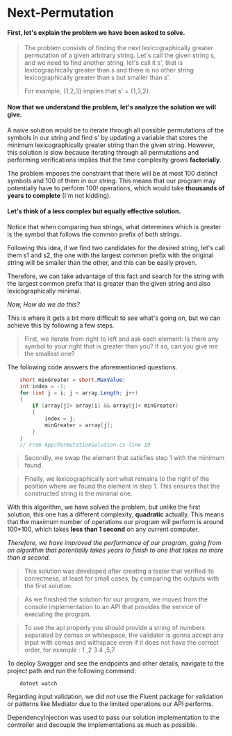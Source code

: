 # Next-Permutation

#### First, let's explain the problem we have been asked to solve.

>The problem consists of finding the next lexicographically greater permutation of a given arbitrary string. Let's call the given string s, and we need to find another string, let's call it s', that is lexicographically greater than s and there is no other string lexicographically greater than s but smaller than s'.
>
>For example, {1,2,3} implies that s' = {1,3,2}.

#### Now that we understand the problem, let's analyze the solution we will give.

A naive solution would be to iterate through all possible permutations of the symbols in our string and find s' by updating a variable that stores the minimum lexicographically greater string than the given string. However, this solution is slow because iterating through all permutations and performing verifications implies that the time complexity grows **factorially**.

The problem imposes the constraint that there will be at most 100 distinct symbols and 100 of them in our string. This means that our program may potentially have to perform 100! operations, which would take **thousands of years to complete** (I'm not kidding).

#### Let's think of a less complex but equally effective solution.

Notice that when comparing two strings, what determines which is greater is the symbol that follows the common prefix of both strings.

Following this idea, if we find two candidates for the desired string, let's call them s1 and s2, the one with the largest common prefix with the original string will be smaller than the other, and this can be easily proven.

Therefore, we can take advantage of this fact and search for the string with the largest common prefix that is greater than the given string and also lexicographically minimal.

*Now, How do we do this?*

This is where it gets a bit more difficult to see what's going on, but we can achieve this by following a few steps.

> First, we iterate from right to left and ask each element: Is there any symbol to your right that is greater than you? If so, can you give me the smallest one?

The following code answers the aforementioned questions.

```c#
    short minGreater = short.MaxValue;
    int index = -1;
    for (int j = i; j < array.Length; j++)
    {
        if (array[j]> array[i] && array[j]< minGreater)
        {
            index = j;
            minGreater = array[j];
        }    
    }
    // From App/PermutationSolution.cs line 19
```
> Secondly, we swap the element that satisfies step 1 with the minimum found.

> Finally, we lexicographically sort what remains to the right of the position where we found the element in step 1. This ensures that the constructed string is the minimal one.

With this algorithm, we have solved the problem, but unlike the first solution, this one has a different complexity, **quadratic** actually. This means that the maximum number of operations our program will perform is around 100*100, which takes **less than 1 second** on any current computer.

*Therefore, we have improved the performance of our program, going from an algorithm that potentially takes years to finish to one that takes no more than a second.*

>This solution was developed after creating a tester that verified its correctness, at least for small cases, by comparing the outputs with the first solution.

>As we finished the solution for our program, we moved from the console implementation to an API that provides the service of executing the program.

>To use the api properly you should provide a string of numbers separated by comas or whitespace, the validator is gonna accept any input with comas and withspace even if it does not have the correct order, for example : 1 ,2 3 4 ,5,7. 

To deploy Swagger and see the endpoints and other details, navigate to the project path and run the following command:
```
    dotnet watch
```

Regarding input validation, we did not use the Fluent package for validation or patterns like Mediator due to the limited operations our API performs.

DependencyInjection was used to pass our solution implementation to the controller and decouple the implementations as much as possible.